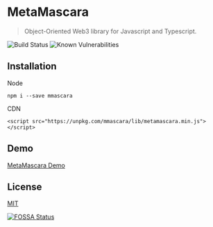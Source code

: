 # MetaMascara

> Object-Oriented Web3 library for Javascript and Typescript.

![Build Status](https://github.com/lcnvdl/metamascara/actions/workflows/ci.yml/badge.svg) ![Known Vulnerabilities](https://snyk.io/test/github/lcnvdl/metamascara/badge.svg)

## Installation
Node
```
npm i --save mmascara
```

CDN
```
<script src="https://unpkg.com/mmascara/lib/metamascara.min.js"></script>
```

## Demo
[MetaMascara Demo](https://raw.githack.com/lcnvdl/metamascara/main/example/index.html)

## License
[MIT](https://github.com/lcnvdl/metamascara/blob/master/LICENSE)

[![FOSSA Status](https://app.fossa.com/api/projects/git%2Bgithub.com%2Flcnvdl%2Fmetamascara.svg?type=shield)](https://app.fossa.com/projects/git%2Bgithub.com%2Flcnvdl%2Fmetamascara?ref=badge_shield)
